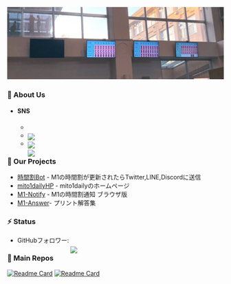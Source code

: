 <img src="./profile/images/daily_back.png">

### 🧐 About Us
 - #### SNS
   - <a href="https://twitter.com/mito1daily"><img src="https://img.shields.io/badge/Twitter-%231DA1F2.svg?style=for-the-badge&logo=Twitter&logoColor=white" height="20em" style="position: relative; top: 1.8em;"></a>
   - <a href="http://line.me/ti/g/_8lUquMsgk"><img src="https://img.shields.io/badge/Line-00C300?style=for-the-badge&logo=line&logoColor=white" height="20em" style="position: relative; top: 1.8em;"></a>
   - <a href="http://discord.gg/bC6XJnYa9f"><img src="https://img.shields.io/badge/Discord-%235865F2.svg?style=for-the-badge&logo=discord&logoColor=white" height="20em" style="position: relative; top: 1.8em;"></a>

### 🚀 Our Projects
- [時間割Bot](https://github.com/Geusen/Schedule_Bot) - M1の時間割が更新されたらTwitter,LINE,Discordに送信
- [mito1dailyHP](https://github.com/m1daily/mito1daily) - mito1dailyのホームページ
- [M1-Notify](https://github.com/m1daily/m1notify) - M1の時間割通知 ブラウザ版
- [M1-Answer](https://github.com/m1daily/M1-Answer)- プリント解答集


### ⚡ Status
- GitHubフォロワー: <img src="https://img.shields.io/github/followers/m1daily?style=for-the-badge" height="20em" style="position: relative; top: 1.8em;">

### 📂 Main Repos
[![Readme Card](https://github-readme-stats.vercel.app/api/pin/?username=m1daily&repo=Schedule_Bot)](https://github.com/anuraghazra/github-readme-stats)
[![Readme Card](https://github-readme-stats.vercel.app/api/pin/?username=m1daily&repo=mito1daily)](https://github.com/anuraghazra/github-readme-stats)
